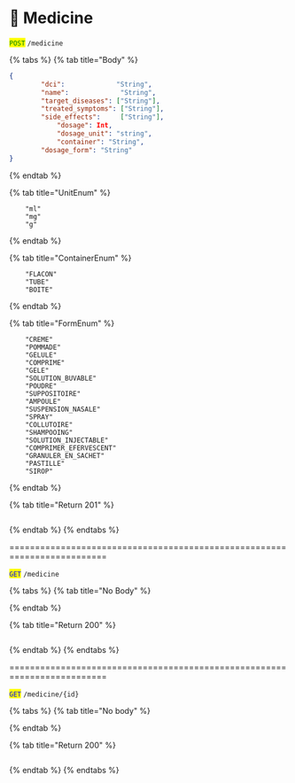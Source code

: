 # 💊 Medicine

<mark style="color:green;">`POST`</mark> `/medicine`

{% tabs %}
{% tab title="Body" %}
```json
{
		"dci":             "String",
		"name":             "String",
		"target_diseases": ["String"],
		"treated_symptoms": ["String"],
		"side_effects":     ["String"],
	        "dosage": Int, 
	        "dosage_unit": "string",
	        "container": "String",
		"dosage_form": "String"
}
```
{% endtab %}

{% tab title="UnitEnum" %}
```
	"ml"
	"mg"
	"g"
```
{% endtab %}

{% tab title="ContainerEnum" %}
```
	"FLACON"
	"TUBE"
	"BOITE"
```
{% endtab %}

{% tab title="FormEnum" %}
```
	"CREME"
	"POMMADE"
	"GELULE"
	"COMPRIME"
	"GELE"
	"SOLUTION_BUVABLE"
	"POUDRE"
	"SUPPOSITOIRE"
	"AMPOULE"
	"SUSPENSION_NASALE"
	"SPRAY"
	"COLLUTOIRE"
	"SHAMPOOING"
	"SOLUTION_INJECTABLE"
	"COMPRIMER_EFERVESCENT"
	"GRANULER_EN_SACHET"
	"PASTILLE"
	"SIROP"
```
{% endtab %}

{% tab title="Return 201" %}
```json
```
{% endtab %}
{% endtabs %}

\=========================================================================

<mark style="color:blue;">`GET`</mark> `/medicine`

{% tabs %}
{% tab title="No Body" %}

{% endtab %}

{% tab title="Return 200" %}
```json
```
{% endtab %}
{% endtabs %}

\=========================================================================

<mark style="color:blue;">`GET`</mark> `/medicine/{id}`

{% tabs %}
{% tab title="No body" %}

{% endtab %}

{% tab title="Return 200" %}
```json
```
{% endtab %}
{% endtabs %}
